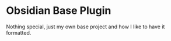 # Obsidian Base Plugin

Nothing special, just my own base project and how I like to have it formatted.

